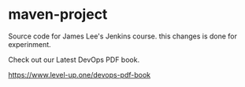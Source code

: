 # maven-project
Source code for James Lee's Jenkins course.
this changes is done for experinment.

Check out our Latest DevOps PDF book.

https://www.level-up.one/devops-pdf-book

